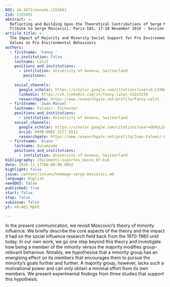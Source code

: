 ```yaml
---
DOI: 10.5072/zenodo.1155891
Zid: 1155891
abstract: >-
  Reflecting and Building Upon the Theoretical Contributions of Serge Moscovici.
  Tribute to Serge Moscovici. Paris IAS, 17-18 November 2016 - Session 2
article_title: >-
  The Impact of Majority and Minority Social Support for Pro Environmental
  Values on Pro Environmental Behaviours
authors:
  - firstname: 'Fanny '
    is_institution: false
    lastname: Lalot
    positions_and_institutions:
      - institution: University of Geneva, Switzerland
        positions:
          - ''
    social_channels:
      google_scholar: https://scholar.google.com/citations?user=Q_LtXNAAAAAJ&hl=fr
      linkedin: https://ch.linkedin.com/in/fanny-lalot-91b33150
      researchgate: https://www.researchgate.net/profile/Fanny-Lalot
  - firstname: 'Juan Manuel '
    lastname: Falomir- Pichastor
    positions_and_institutions:
      - institution: University of Geneva, Switzerland
    social_channels:
      google_scholar: https://scholar.google.com/citations?user=OD0yLS8AAAAJ&hl=en
      orcid: 0000-0002-2177-8511
      researchgate: https://www.researchgate.net/profile/Juan-Falomir-Pichastor
  - firstname: 'Alain '
    lastname: Quiamzade
    positions_and_institutions:
      - institution: University of Geneva, Switzerland
bibliography: /documents-exportes_mosco_07.bib
date: 2016-11-17T06:00:00.000Z
highlight: false
issue: content/issues/hommage-serge-moscovici.md
language: English
needDOI: false
published: true
start: false
stop: false
subissue: false
yt: e8cAQ1_MpFQ

---
```


In the present communication, we revisit Moscovici’s theory of minority influence. We briefly describe the core aspects of the theory and the impact it had on the social influence research field back from the 1970-1980 until today. In our own work, we go one step beyond this theory and investigate how being a member of the minority versus the majority modifies group-relevant behaviour. Notably, we hypothesise that a minority group has an energising effect on its members that encourages them to pursue the minority’s goals further and further. A majority group, however, lacks such a motivational power and can only obtain a minimal effort from its own members. We present experimental findings from three studies that support this hypothesis.

<Youtube yt="e8cAQ1_MpFQ" caption="The impact of majority and minority social support for pro environmental values on pro-environmental behaviours"></Youtube>